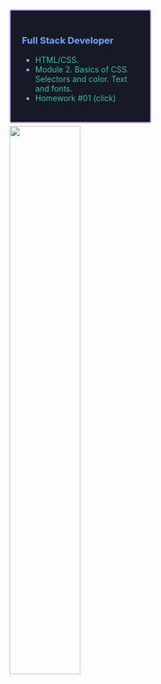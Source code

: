 <div
     style="
        box-sizing: border-box;
        padding: 20px;
        margin: 10px 0px 5px 5px;
        border: 2px solid #bf91f3;
        border-radius: 3px;
        background-color: #171926;
        height: auto;
        width: 50%;
      "
    >
      <h3 align="left" style="color: #70a5fd">Full Stack Developer</h3>
      <ul style="color: #bf91f3">
        <li><span style="color: #38bdae">HTML/CSS.</span></li>
        <li><span style="color: #38bdae">Module 2. Basics of CSS. Selectors and color. Text and fonts.</span></li>
        <li>
          <a
            href="https://haberserhii.github.io/goit-home-work-02/ "
            style="color: #38bdae; text-decoration: none"
            >Homework #01 (click)</a
          >
        </li>
      </ul>
    </div>
    <img
      style="height: auto; width: 50%; margin: 0px 0px 20px 5px"
      src="https://github-readme-stats.vercel.app/api?username=HaberSerhii&custom_title=Haber&show_icons=true&theme=tokyonight&card_width=1000"
    />
